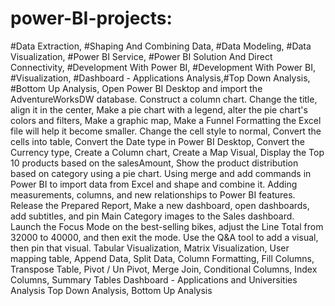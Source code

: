 # power-BI-projects:
 #Data Extraction, #Shaping And Combining Data, #Data Modeling, #Data Visualization, #Power BI Service, #Power BI Solution And Direct Connectivity, #Development With Power BI, #Development With Power BI, #Visualization, #Dashboard - Applications Analysis,#Top Down Analysis, #Bottom Up Analysis, 
Open Power BI Desktop and import the AdventureWorksDW database. Construct a column chart. Change the title, align it in the center, Make a pie chart with a legend, alter the pie chart's colors and filters, Make a graphic map, Make a Funnel
Formatting the Excel file will help it become smaller. Change the cell style to normal, Convert the cells into table, Convert the Date type in Power BI Desktop, Convert the  Currency type, Create a Column chart, Create a Map Visual, Display the Top 10 products based on the salesAmount, Show the product distribution based on category using a pie chart.
Using merge and add commands in Power BI to import data from Excel and shape and combine it.
Adding measurements, columns, and new relationships to Power BI features.
Release the Prepared Report, Make a new dashboard, open dashboards, add subtitles, and pin Main Category images to the Sales dashboard. Launch the Focus Mode on the best-selling bikes, adjust the Line Total from 32000 to 40000, and then exit the mode. Use the Q&A tool to add a visual, then pin that visual. 
Tabular Visualization, Matrix Visualization, User mapping table, Append Data, Split Data, Column Formatting, Fill Columns, Transpose Table, Pivot / Un Pivot, Merge Join, Conditional Columns, Index Columns, Summary Tables
Dashboard - Applications and Universities Analysis
Top Down Analysis, Bottom Up Analysis
